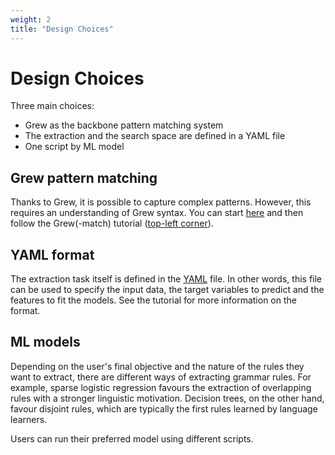 ```yaml
---
weight: 2
title: "Design Choices"
---
```


# Design Choices

Three main choices:

- Grew as the backbone pattern matching system
- The extraction and the search space are defined in a YAML file
- One script by ML model

## Grew pattern matching

Thanks to Grew, it is possible to capture complex patterns. However, this requires an understanding of Grew syntax. You can start [here](https://grew.fr/grew_match/help/) and then follow the Grew(-match) tutorial ([top-left corner](https://universal.grew.fr/)).

## YAML format

The extraction task itself is defined in the [YAML](https://yaml.org/spec/1.2.2/#chapter-2-language-overview) file. In other words, this file can be used to specify the input data, the target variables to predict and the features to fit the models. See the tutorial for more information on the format.

## ML models

Depending on the user's final objective and the nature of the rules they want to extract, there are different ways of extracting grammar rules. For example, sparse logistic regression favours the extraction of overlapping rules with a stronger linguistic motivation. Decision trees, on the other hand, favour disjoint rules, which are typically the first rules learned by language learners.

Users can run their preferred model using different scripts.